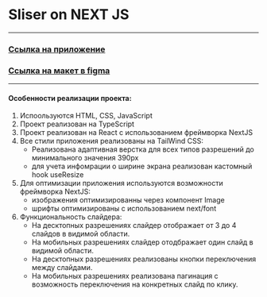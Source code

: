 # Sliser on NEXT JS

---

### [Ссылка на приложение]()
### [Ссылка на макет в figma](https://www.figma.com/design/iT7HR5aCVFx53TIsp8yKXY/%D0%A2%D0%B5%D1%81%D1%82%D0%BE%D0%B2%D0%BE%D0%B5-%D0%B7%D0%B0%D0%B4%D0%B0%D0%BD%D0%B8%D0%B5-IND?node-id=1-2806&t=nZRaA0FvulmsFP2X-1)

---

#### Особенности реализации проекта:
1. Испоользуются HTML, CSS, JavaScript
2. Проект реализован на TypeScript
3. Проект реализован на React с использованием фреймворка NextJS
4. Все стили приложения реализованы на TailWind CSS:
    - Реализована адаптивная верстка для всех типов разрешений до минимального значения 390px
    - для учета инфомрации о ширине экрана реализован кастомный hook useResize
5. Для оптимизации приложения используются возможности фреймворка NextJS:
    - изображения оптимизированны через компонент Image
    - шрифты оптимизированы с использованием next/font
6. Функциональность слайдера:
    - На десктопных разрешениях слайдер отображает от 3 до 4 слайдов в видимой области.
    - На мобильных разрешениях слайдер отодбражает один слайд в видимой области.
    - На десктопных разрешениях реализованы кнопки переключения между слайдами.
    - На мобильных разрешениях реализована пагинация с возможность переключения на конкретных слайд по клику.
